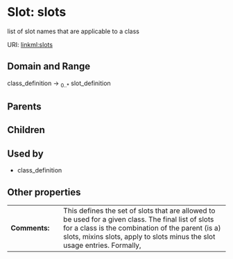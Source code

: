 
# Slot: slots


list of slot names that are applicable to a class

URI: [linkml:slots](https://w3id.org/linkml/slots)


## Domain and Range

class_definition ->  <sub>0..*</sub>
 slot_definition

## Parents


## Children


## Used by

 * class_definition

## Other properties

|  |  |  |
| --- | --- | --- |
| **Comments:** | | This defines the set of slots that are allowed to be used for a given class. The final list of slots for a class is the combination of the parent (is a) slots, mixins slots, apply to slots minus the slot usage entries. Formally, |

